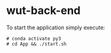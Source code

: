 # wut-back-end
To start the application simply execute:
```
# conda activate py3
# cd App && ./start.sh 
```
